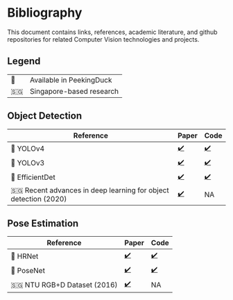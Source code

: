 # Bibliography

This document contains links, references, academic literature, and github repositories for related Computer Vision technologies
and projects.

## Legend
|    |                          |
|----|--------------------------|
| 🦆 | Available in PeekingDuck |
| 🇸🇬 | Singapore-based research |



## Object Detection

| Reference                          | Paper  | Code                                                     |
| -----------------------------------|--------|----------------------------------------------------------|
| 🦆 YOLOv4       | [✔️](http://arxiv.org/abs/2004.10934)  |[✔️](https://github.com/hunglc007/tensorflow-yolov4-tflite) |
| 🦆 YOLOv3       | [✔️](https://arxiv.org/abs/1804.02767) |[✔️](https://github.com/zzh8829/yolov3-tf2)                 |
| 🦆 EfficientDet | [✔️](http://arxiv.org/abs/1911.09070)  |[✔️](https://github.com/xuannianz/EfficientDet)             |
| 🇸🇬 Recent advances in deep learning for object detection (2020)       | [✔️](https://ink.library.smu.edu.sg/sis_research/5096) | NA|


## Pose Estimation

| Reference                          | Paper  | Code                                                     |
| -----------------------------------|--------|----------------------------------------------------------|
| 🦆 HRNet    | [✔️](http://arxiv.org/abs/1908.07919) |[✔️](https://github.com/leoxiaobin/deep-high-resolution-net.pytorch) |
| 🦆 PoseNet  | [✔️](http://arxiv.org/abs/1803.08225) |[✔️](https://github.com/rwightman/posenet-python)                    |
| 🇸🇬 NTU RGB+D Dataset (2016)       | [✔️](https://arxiv.org/abs/1604.02808) | NA|
